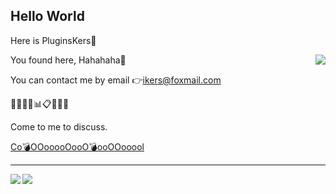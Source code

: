 ## Hello World ##

Here is PluginsKers👋

<img align="right" src="https://github-readme-stats.vercel.app/api?username=PluginsKers&show_icons=true&icon_color=CE1D2D&text_color=718096&bg_color=ffffff&hide_title=true" />
You found here, Hahahaha🧐

You can contact me by email 👉ikers@foxmail.com

📗📘📒📝📊📋📕📓📙

Come to me to discuss.

[Co💣OOooooOooO💣ooOOooool](https://www.52craft.cc/)

------

<img align="left" src="https://github-readme-stats.vercel.app/api/top-langs/?username=PluginsKers&layout=compact" />
<img align="left" src="https://github-readme-stats.vercel.app/api/pin/?username=PluginsKers&repo=NeteaseCloudMusicWall" />
